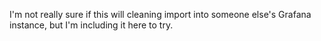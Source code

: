 I'm not really sure if this will cleaning import into someone else's Grafana instance, but I'm including it here to try.
